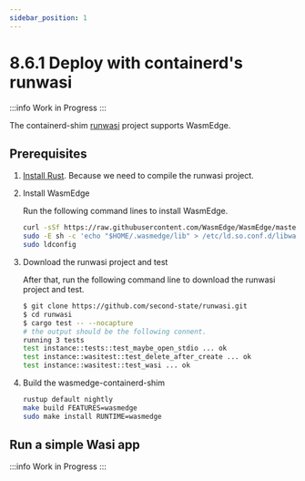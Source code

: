 ```yaml
---
sidebar_position: 1
---
```


# 8.6.1 Deploy with containerd's runwasi

<!-- prettier-ignore -->
:::info
Work in Progress
:::

The containerd-shim [runwasi](https://github.com/containerd/runwasi/) project supports WasmEdge.

## Prerequisites

1. [Install Rust](https://www.rust-lang.org/tools/install). Because we need to compile the runwasi project.

2. Install WasmEdge

   Run the following command lines to install WasmEdge.

   ```bash
   curl -sSf https://raw.githubusercontent.com/WasmEdge/WasmEdge/master/utils/install.sh | bash
   sudo -E sh -c 'echo "$HOME/.wasmedge/lib" > /etc/ld.so.conf.d/libwasmedge.conf'
   sudo ldconfig
   ```

3. Download the runwasi project and test

   After that, run the following command line to download the runwasi project and test.

   ```bash
   $ git clone https://github.com/second-state/runwasi.git
   $ cd runwasi
   $ cargo test -- --nocapture
   # the output should be the following connent.
   running 3 tests
   test instance::tests::test_maybe_open_stdio ... ok
   test instance::wasitest::test_delete_after_create ... ok
   test instance::wasitest::test_wasi ... ok
   ```

4. Build the wasmedge-containerd-shim

   ```bash
   rustup default nightly
   make build FEATURES=wasmedge
   sudo make install RUNTIME=wasmedge
   ```

## Run a simple Wasi app

<!-- prettier-ignore -->
:::info
Work in Progress
:::
